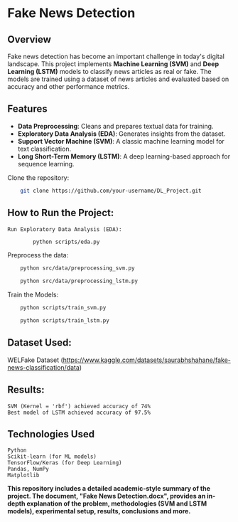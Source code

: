 # Fake News Detection

## Overview
Fake news detection has become an important challenge in today's digital landscape. This project implements **Machine Learning (SVM)** and **Deep Learning (LSTM)** models to classify news articles as real or fake. The models are trained using a dataset of news articles and evaluated based on accuracy and other performance metrics.

## Features
- **Data Preprocessing**: Cleans and prepares textual data for training.
- **Exploratory Data Analysis (EDA)**: Generates insights from the dataset.
- **Support Vector Machine (SVM)**: A classic machine learning model for text classification.
- **Long Short-Term Memory (LSTM)**: A deep learning-based approach for sequence learning.


Clone the repository:
```sh
    git clone https://github.com/your-username/DL_Project.git
```

## How to Run the Project:
    Run Exploratory Data Analysis (EDA):
```sh 
        python scripts/eda.py
```
Preprocess the data:
```sh
    python src/data/preprocessing_svm.py
```
```sh
    python src/data/preprocessing_lstm.py
```
Train the Models:
```sh
    python scripts/train_svm.py
```
```sh    
    python scripts/train_lstm.py
```

## Dataset Used: 
WELFake Dataset (https://www.kaggle.com/datasets/saurabhshahane/fake-news-classification/data)

## Results:
    SVM (Kernel = 'rbf') achieved accuracy of 74%
    Best model of LSTM achieved accuracy of 97.5%
    
## Technologies Used
    Python
    Scikit-learn (for ML models)
    TensorFlow/Keras (for Deep Learning)
    Pandas, NumPy
    Matplotlib

**This repository includes a detailed academic-style summary of the project. The document, "Fake News Detection.docx", provides an in-depth explanation of the problem, methodologies (SVM and LSTM models), experimental setup, results, conclusions and more.**

